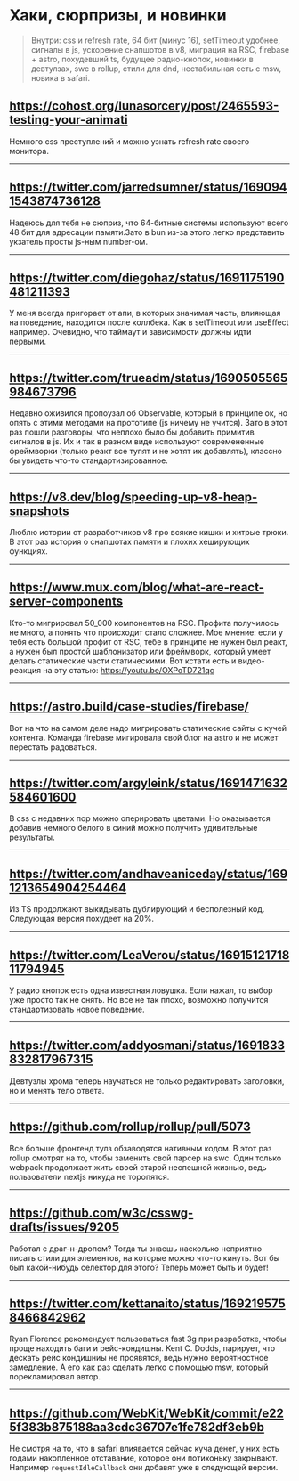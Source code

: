 # Хаки, сюрпризы, и новинки

> Внутри: css и refresh rate, 64 бит (минус 16), setTimeout удобнее, сигналы в js, ускорение снапшотов в v8, миграция на RSC, firebase + astro, похудевший ts, будущее радио-кнопок, новинки в девтулзах, swc в rollup, стили для dnd, нестабильная сеть с msw, новика в safari.

## https://cohost.org/lunasorcery/post/2465593-testing-your-animati

Немного css преступлений и можно узнать refresh rate своего монитора.

---

## https://twitter.com/jarredsumner/status/1690941543874736128

Надеюсь для тебя не сюприз, что 64-битные системы используют всего 48 бит для адресации памяти.Зато в bun из-за этого легко представить укзатель просты js-ным number-ом.

---

## https://twitter.com/diegohaz/status/1691175190481211393

У меня всегда пригорает от апи, в которых значимая часть, влияющая на поведение, находится после коллбека. Как в setTimeout или useEffect например. Очевидно, что таймаут и зависимости должны идти первыми.

---

## https://twitter.com/trueadm/status/1690505565984673796

Недавно оживился пропоузал об Observable, который в принципе ок, но опять с этими методами на прототипе (js ничему не учится). Зато в этот раз пошли разговоры, что неплохо было бы добавить примитив сигналов в js. Их и так в разном виде используют современенные фреймворки (только реакт все тупят и не хотят их добавлять), классно бы увидеть что-то стандартизированное.

---

## https://v8.dev/blog/speeding-up-v8-heap-snapshots

Люблю истории от разработчиков v8 про всякие кишки и хитрые трюки. В этот раз история о снапшотах памяти и плохих хеширующих функциях.

---

## https://www.mux.com/blog/what-are-react-server-components

Кто-то мигрировал 50_000 компонентов на RSC. Профита получилось не много, а понять что происходит стало сложнее. Мое мнение: если у тебя есть большой профит от RSC, тебе в принципе не нужен был реакт, а нужен был простой шаблонизатор или фреймворк, который умеет делать статические части статическими. Вот кстати есть и видео-реакция на эту статью: https://youtu.be/OXPoTD721qc

---

## https://astro.build/case-studies/firebase/

Вот на что на самом деле надо мигрировать статические сайты с кучей контента. Команда firebase мигировала свой блог на astro и не может перестать радоваться.

---

## https://twitter.com/argyleink/status/1691471632584601600

В css с недавних пор можно оперировать цветами. Но оказывается добавив немного белого в синий можно получить удивительные результаты.

---

## https://twitter.com/andhaveaniceday/status/1691213654904254464

Из TS продолжают выкидывать дублирующий и бесполезный код. Следующая версия похудеет на 20%.

---

## https://twitter.com/LeaVerou/status/1691512171811794945

У радио кнопок есть одна известная ловушка. Если нажал, то выбор уже просто так не снять. Но все не так плохо, возможно получится стандартизовать новое поведение.

---

## https://twitter.com/addyosmani/status/1691833832817967315

Девтузлы хрома теперь научаться не только редактировать заголовки, но и менять тело ответа.

---

## https://github.com/rollup/rollup/pull/5073

Все больше фронтенд тулз обзаводятся нативным кодом. В этот раз rollup смотрят на то, чтобы заменить свой парсер на swc. Один только webpack продолжает жить своей старой неспешной жизнью, ведь пользователи nextjs никуда не торопятся.

---

## https://github.com/w3c/csswg-drafts/issues/9205

Работал с драг-н-дропом? Тогда ты знаешь насколько неприятно писать стили для элементов, на которые можно что-то кинуть. Вот бы был какой-нибудь селектор для этого? Теперь может быть и будет!

---

## https://twitter.com/kettanaito/status/1692195758466842962

Ryan Florence рекомендует пользоваться fast 3g при разработке, чтобы проще находить баги и рейс-кондишны. Kent C. Dodds, парирует, что дескать рейс кондишниы не проявятся, ведь нужно вероятностное замедление. А его как раз сделать легко с помощью msw, который порекламировал автор.

---

## https://github.com/WebKit/WebKit/commit/e225f383b875188aa3cdc36707e1fe782df3eb9b

Не смотря на то, что в safari влиявается сейчас куча денег, у них есть годами накопленное отставание, которое они потихоньку закрывают. Например `requestIdleCallback` они добавят уже в следующей версии.

